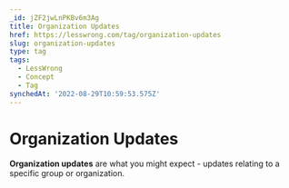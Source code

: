 ```yaml
---
_id: jZF2jwLnPKBv6m3Ag
title: Organization Updates
href: https://lesswrong.com/tag/organization-updates
slug: organization-updates
type: tag
tags:
  - LessWrong
  - Concept
  - Tag
synchedAt: '2022-08-29T10:59:53.575Z'
---
```


# Organization Updates

**Organization updates** are what you might expect - updates relating to a specific group or organization.
